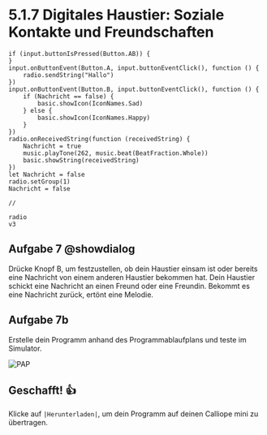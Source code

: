 # 5.1.7 Digitales Haustier: Soziale Kontakte und Freundschaften

```ghost
if (input.buttonIsPressed(Button.AB)) {
}
input.onButtonEvent(Button.A, input.buttonEventClick(), function () {
    radio.sendString("Hallo")
})
input.onButtonEvent(Button.B, input.buttonEventClick(), function () {
    if (Nachricht == false) {
        basic.showIcon(IconNames.Sad)
    } else {
        basic.showIcon(IconNames.Happy)
    }
})
radio.onReceivedString(function (receivedString) {
    Nachricht = true
    music.playTone(262, music.beat(BeatFraction.Whole))
    basic.showString(receivedString)
})
let Nachricht = false
radio.setGroup(1)
Nachricht = false
```


```template
//
```


```package
radio
v3
```

## Aufgabe 7 @showdialog
Drücke Knopf B, um festzustellen, ob dein Haustier einsam ist oder bereits eine
Nachricht von einem anderen Haustier bekommen hat.
Dein Haustier schickt eine Nachricht an einen Freund oder eine Freundin.
Bekommt es eine Nachricht zurück, ertönt eine Melodie. 


## Aufgabe 7b

Erstelle dein Programm anhand des Programmablaufplans und teste im Simulator.

![PAP](https://raw.githubusercontent.com/calliope-edu/arbeitsheft2tutorials/refs/heads/master/static/images/pap_7a.jpg)

## Geschafft! 👍
Klicke auf ``|Herunterladen|``, um dein Programm auf deinen Calliope mini zu übertragen.



